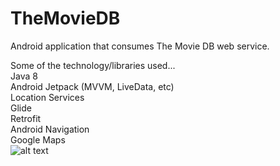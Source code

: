 # TheMovieDB
Android application that consumes The Movie DB web service.


Some of the technology/libraries used...<br/>
Java 8 <br/>
Android Jetpack (MVVM, LiveData, etc)<br/>
Location Services<br/>
Glide<br/>
Retrofit<br/>
Android Navigation<br/>
Google Maps<br/>
![alt text](https://github.com/TheMovieDB/edit/master/transformers_movie.jfif?raw=true)

